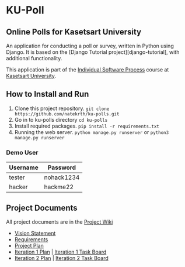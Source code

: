 # KU-Poll

## Online Polls for Kasetsart University

An application for conducting a poll or survey, written in Python using Django. It is based on the [Django Tutorial project][django-tutorial],
with additional functionality.

This application is part of the [Individual Software Process](https://cpske.github.io/ISP) course at [Kasetsart University](https://ku.ac.th).

## How to Install and Run
1. Clone this project repository.
    ```git clone https://github.com/natekrth/ku-polls.git```
2. Go in to ku-polls directory
   ```cd ku-polls```
3. Install required packages.
   ```pip install -r requirements.txt```
4. Running the web server.
    ```python manage.py runserver``` or ```python3 manage.py runserver```

### Demo User
| Username  | Password  |
|-----------|-----------|
|   tester   | nohack1234 |
|   hacker   | hackme22 |

## Project Documents

All project documents are in the [Project Wiki](../../wiki/Home)

- [Vision Statement](../../wiki/Vision%20Statement)
- [Requirements](../../wiki/Requirements)
- [Project Plan](../../wiki/Development%20Plan)
- [Iteration 1 Plan](../../wiki/Iteration%201%20Plan) | [Iteration 1 Task Board](https://github.com/users/natekrth/projects/1/views/1) 
- [Iteration 2 Plan](../../wiki/Iteration-2-Plan) | [Iteration 2 Task Board](https://github.com/users/natekrth/projects/1/views/3)